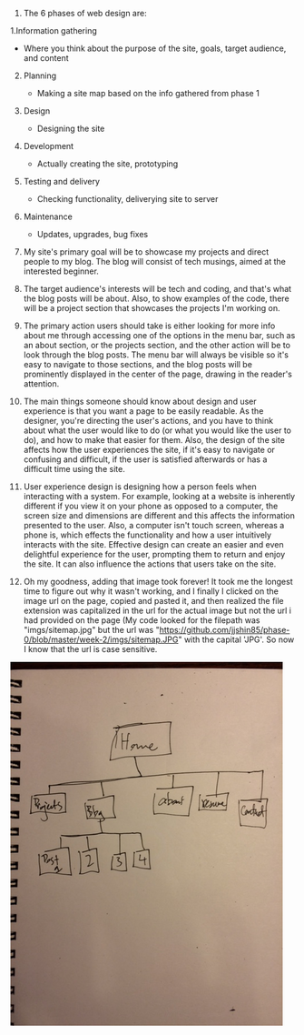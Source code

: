 1. The 6 phases of web design are:

 1.Information gathering
   - Where you think about the purpose of the site, goals, target audience, and content

 2. Planning
    - Making a site map based on the info gathered from phase 1

 3. Design
    - Designing the site

 4. Development
    - Actually creating the site, prototyping

 5. Testing and delivery
    - Checking functionality, deliverying site to server

 6. Maintenance
    - Updates, upgrades, bug fixes

2. My site's primary goal will be to showcase my projects and direct people to my blog. The blog will consist of tech musings, aimed at the interested beginner.

3. The target audience's interests will be tech and coding, and that's what the blog posts will be about. Also, to show examples of the code, there will be a project section that showcases the projects I'm working on.

4. The primary action users should take is either looking for more info about me through accessing one of the options in the menu bar, such as an about section, or the projects section, and the other action will be to look through the blog posts. The menu bar will always be visible so it's easy to navigate to those sections, and the blog posts will be prominently displayed in the center of the page, drawing in the reader's attention.

5. The main things someone should know about design and user experience is that you want a page to be easily readable. As the designer, you're directing the user's actions, and you have to think about what the user would like to do (or what you would like the user to do), and how to make that easier for them. Also, the design of the site affects how the user experiences the site, if it's easy to navigate or confusing and difficult, if the user is satisfied afterwards or has a difficult time using the site.

6. User experience design is designing how a person feels when interacting with a system. For example, looking at a website is inherently different if you view it on your phone as opposed to a computer, the screen size and dimensions are different and this affects the information presented to the user. Also, a computer isn't touch screen, whereas a phone is, which effects the functionality and how a user intuitively interacts with the site. Effective design can create an easier and even delightful experience for the user, prompting them to return and enjoy the site. It can also influence the actions that users take on the site.

7. Oh my goodness, adding that image took forever! It took me the longest time to figure out why it wasn't working, and I finally I clicked on the image url on the page, copied and pasted it, and then realized the file extension was capitalized in the url for the actual image but not the url i had provided on the page (My code looked for the filepath was "imgs/sitemap.jpg" but the url was "https://github.com/jjshin85/phase-0/blob/master/week-2/imgs/sitemap.JPG" with the capital 'JPG'. So now I know that the url is case sensitive.

![Site-map](imgs/sitemap.JPG)